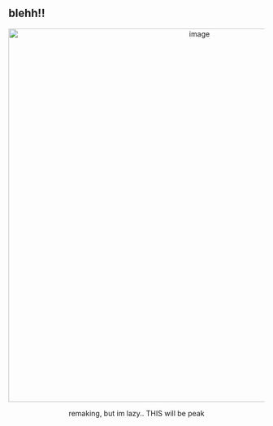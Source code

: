 ## blehh!!
 </p>
<p align="center">
<img width="736" height="736" alt="image" src="https://github.com/user-attachments/assets/196a47fd-54d5-4f78-8498-151f91f2fdcb" />
 </p>
<p align="center">
remaking, but im lazy.. THIS will be peak






